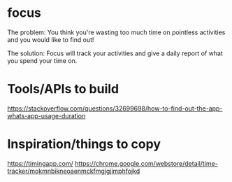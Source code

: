 # focus

The problem:
You think you're wasting too much time on pointless activities and you would
like to find out!

The solution:
Focus will track your activities and give a daily report of what you spend your
time on.

# Tools/APIs to build

https://stackoverflow.com/questions/32699698/how-to-find-out-the-app-whats-app-usage-duration

# Inspiration/things to copy

https://timingapp.com/
https://chrome.google.com/webstore/detail/time-tracker/mokmnbikneoaenmckfmgjgjimphfojkd
